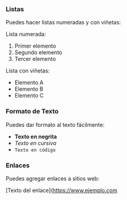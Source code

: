 
### Listas

Puedes hacer listas numeradas y con viñetas:

Lista numerada:

1. Primer elemento
2. Segundo elemento
3. Tercer elemento

Lista con viñetas:

- Elemento A
- Elemento B
- Elemento C

### Formato de Texto

Puedes dar formato al texto fácilmente:

- **Texto en negrita**
- *Texto en cursiva*
- `Texto en código`

### Enlaces

Puedes agregar enlaces a sitios web:

[Texto del enlace](https://www.ejemplo.com
